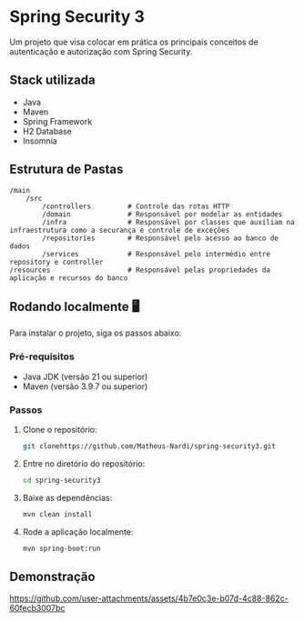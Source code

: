 
# Spring Security 3

Um projeto que visa colocar em prática os principais conceitos de autenticação e autorização com Spring Security.


## Stack utilizada

- Java
- Maven
- Spring Framework
- H2 Database
- Insomnia



## Estrutura de Pastas

```
/main 
    /src
        /controllers         # Controle das rotas HTTP
        /domain              # Responsável por modelar as entidades
        /infra               # Responsável por classes que auxiliam na infraestrutura como a securança e controle de exceções
        /repositories        # Responsável pelo acesso ao banco de dados
        /services            # Responsável pelo intermédio entre repository e controller
/resources                   # Responsável pelas propriedades da aplicação e recursos do banco

```
## Rodando localmente  🖥️

Para instalar o projeto, siga os passos abaixo:

### Pré-requisitos

- Java JDK (versão 21 ou superior)
- Maven (versão 3.9.7 ou superior)

### Passos

1. Clone o repositório:

   ```sh
   git clonehttps://github.com/Matheus-Nardi/spring-security3.git
   ```

2. Entre no diretório do repositório:

   ```sh
   cd spring-security3
   ```

3. Baixe as dependências:

   ```sh
   mvn clean install
   ```

4. Rode a aplicação localmente:

   ```sh
   mvn spring-boot:run   
   ```
## Demonstração

https://github.com/user-attachments/assets/4b7e0c3e-b07d-4c88-862c-60fecb3007bc


